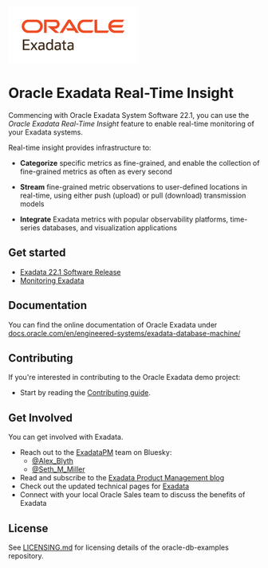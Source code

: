 ![Oracle Exadata](../docs/Oracle_Exadata_cmyk.png)

# Oracle Exadata Real-Time Insight

Commencing with Oracle Exadata System Software 22.1, you can use the _Oracle Exadata Real-Time Insight_ feature to enable real-time monitoring of your Exadata systems.

Real-time insight provides infrastructure to:

- **Categorize** specific metrics as fine-grained, and enable the collection of fine-grained metrics as often as every second

- **Stream** fine-grained metric observations to user-defined locations in real-time, using either push (upload) or pull (download) transmission models

- **Integrate** Exadata metrics with popular observability platforms, time-series databases, and visualization applications

## Get started

- [Exadata 22.1 Software Release](https://docs.oracle.com/en/engineered-systems/exadata-database-machine/dbmso/new-features.html)
- [Monitoring Exadata](https://docs.oracle.com/en/engineered-systems/exadata-database-machine/sagug/monitoring-exadata1.html)

## Documentation

You can find the online documentation of Oracle Exadata under [docs.oracle.com/en/engineered-systems/exadata-database-machine/](https://docs.oracle.com/en/engineered-systems/exadata-database-machine)

## Contributing

If you're interested in contributing to the Oracle Exadata demo project:

- Start by reading the [Contributing guide](https://github.com/oracle-samples/oracle-db-examples/blob/main/CONTRIBUTING.md).

## Get Involved

You can get involved with Exadata.

- Reach out to the [ExadataPM](https://bsky.app/profile/exadata.bsky.social) team on Bluesky:
  - [@Alex_Blyth](https://bsky.app/profile/alexblyth.net)
  - [@Seth_M_Miller](https://twitter.com/Seth_M_Miller)
- Read and subscribe to the [Exadata Product Management blog](https://blogs.oracle.com/exadata/)
- Check out the updated technical pages for [Exadata](https://www.oracle.com/database/technologies/exadata)
- Connect with your local Oracle Sales team to discuss the benefits of Exadata

## License

See [LICENSING.md](https://github.com/oracle-samples/oracle-db-examples/blob/main/LICENSE.md) for licensing details of the oracle-db-examples repository.
